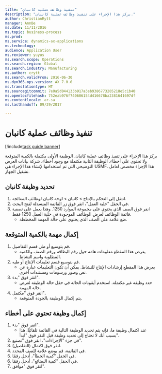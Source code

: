 ```yaml
--- 
title: "تنفيذ وظائف عملية كانبان"
description: "يركز هذا الإجراء على تنفيذ وظائف عملية كانبان."
author: ChristianRytt
manager: AnnBe
ms.date: 11/11/2016
ms.topic: business-process
ms.prod: 
ms.service: dynamics-ax-applications
ms.technology: 
audience: Application User
ms.reviewer: yuyus
ms.search.scope: Operations
ms.search.region: Global
ms.search.industry: Manufacturing
ms.author: crytt
ms.search.validFrom: 2016-06-30
ms.dyn365.ops.version: AX 7.0.0
ms.translationtype: HT
ms.sourcegitcommit: 7e0a5d044133b917a3eb9386773205218e5c1b40
ms.openlocfilehash: 752eab976f740606154d416678ba2381641697df
ms.contentlocale: ar-sa
ms.lasthandoff: 09/29/2017

---
```

# <a name="execute-kanban-process-jobs"></a>تنفيذ وظائف عملية كانبان

[!include[task guide banner](../../includes/task-guide-banner.md)]

يركز هذا الإجراء على تنفيذ وظائف عملية كانبان. الوظيفة الأولى مكتملة بالكمية المتوقعة ولا تحتوي على أخطاء. الوظيفة الثانية مكتملة مع وجود أخطاء. شركة بيانات العرض التوضيحي التي تم استخدامها لإنشاء هذا الإجراء هي USMF. هذا الإجراء مخصص لعامل تشغيل الجهاز.


## <a name="select-a-kanban-job"></a>تحديد وظيفة كانبان
1. انتقل إلى التحكم بالإنتاج‬ > كانبان > لوحة كانبان لوظائف المعالجة‬.
2. في الحقل "خلية العمل"، انقر فوق زر القائمة المنسدلة لفتح البحث.
3. انقر فوق الصف الذي يحتوي على مجموعة الموارد 1250. وهذا يعمل على تصفية قائمة الوظائف لعرض الوظائف الموجودة في خلية العمل 1250 فقط.
    * ضع علامة على الصف الذي يحتوي على حالة المهمة المخططة.  

## <a name="complete-a-job-with-expected-quantity"></a>إكمال مهمة بالكمية المتوقعة
1. قم بتوسيع أو طي قسم التفاصيل.
    * يعرض هذا المقطع معلومات هامة حول رقم البطاقة ورقم الصنف والكمية المطلوبة واسم النشاط.  
2. قم بتوسيع قسم تعليمات الإنتاج أو طيه.
    * يعرض هذا المقطع إرشادات الإنتاج للنشاط. يمكن أن تكون التعليمات عبارة عن نص وصور ورسومات ومستندات أخرى.  
3. انقر فوق "بدء".
    * حدد وظيفة غير مكتملة. استخدم أيقونات الحالة في حقل حالة الوظيفة لعرض حالة المهمة.      
4. انقر فوق "مكتمل".
    * يتم إكمال الوظيفة بالجودة المتوقعة.  

## <a name="complete-a-job-with-errors"></a>إكمال وظيفة تحتوي على أخطاء
1. انقر فوق "بدء".
    * عند اكتمال وظيفة ما، فإنه يتم تحديد الوظيفة التالية في القائمة تلقائيًا. هذا بسبب أنك لا تحتاج إلى تحديد وظيفة قبل النقر فوق "ابدأ".  
2. في جزء "الإجراءات"، انقر فوق "تصنيع".
3. انقر فوق اكتمال (التفاصيل).
4. في القائمة، قم بوضع علامة للصف المحدد.
5. في الحقل "كمية الخطأ"، أدخل رقمًا.
6. في الحقل "كمية البضائع"، أدخل رقمًا.
7. انقر فوق "موافق".


